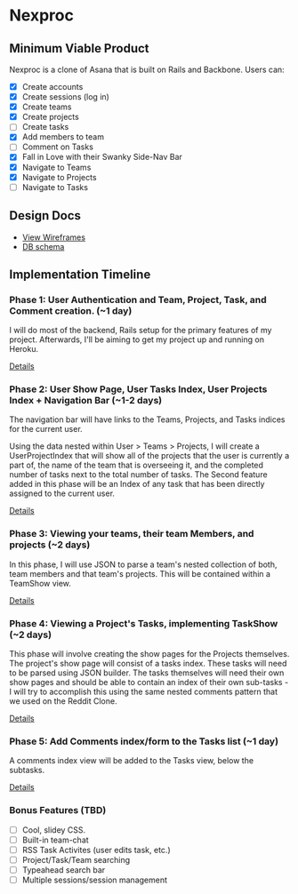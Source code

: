 # Nexproc

## Minimum Viable Product
Nexproc is a clone of Asana that is  built on Rails and Backbone. Users can:

<!-- This is a Markdown checklist. Use it to keep track of your progress! -->

- [X] Create accounts
- [X] Create sessions (log in)
- [X] Create teams
- [X] Create projects
- [ ] Create tasks
- [X] Add members to team
- [ ] Comment on Tasks
- [X] Fall in Love with their Swanky Side-Nav Bar
- [X] Navigate to Teams
- [X] Navigate to Projects
- [ ] Navigate to Tasks

## Design Docs
* [View Wireframes][views]
* [DB schema][schema]

[views]: ./wireframes.pdf
[schema]: ./docs/schema.md

## Implementation Timeline

### Phase 1: User Authentication and Team, Project, Task, and Comment creation. (~1 day)
I will do most of the backend, Rails setup for the primary features of my project. Afterwards, I'll be aiming to get my project up and running on Heroku.

[Details][phase-one]

### Phase 2: User Show Page, User Tasks Index, User Projects Index + Navigation Bar (~1-2 days)

The navigation bar will have links to the Teams, Projects, and Tasks indices for the current user.

Using the data nested within User > Teams > Projects, I will create a UserProjectIndex that will show all of the projects that the user is currently a part of, the name of the team that is overseeing it, and the completed number of tasks next to the total number of tasks.
The Second feature added in this phase will be an Index of any task that has been directly assigned to the current user.

[Details][phase-two]

### Phase 3: Viewing your teams, their team Members, and projects (~2 days)
In this phase, I will use JSON to parse a team's nested collection of both, team members and that team's projects. This will be contained within a TeamShow view.

[Details][phase-three]

### Phase 4: Viewing a Project's Tasks, implementing TaskShow (~2 days)
This phase will involve creating the show pages for the Projects themselves. The project's show page will consist of a tasks index. These tasks will need to be parsed using JSON builder. The tasks themselves will need their own show pages and should be able to contain an index of their own sub-tasks - I will try to accomplish this using the same nested comments pattern that we used on the Reddit Clone.

[Details][phase-four]

### Phase 5: Add Comments index/form to the Tasks list (~1 day)
A comments index view will be added to the Tasks view, below the subtasks.

[Details][phase-five]

### Bonus Features (TBD)
- [ ] Cool, slidey CSS.
- [ ] Built-in team-chat
- [ ] RSS Task Activites (user edits task, etc.)
- [ ] Project/Task/Team searching
- [ ] Typeahead search bar
- [ ] Multiple sessions/session management

[phase-one]: ./docs/phases/phase1.md
[phase-two]: ./docs/phases/phase2.md
[phase-three]: ./docs/phases/phase3.md
[phase-four]: ./docs/phases/phase4.md
[phase-five]: ./docs/phases/phase5.md
